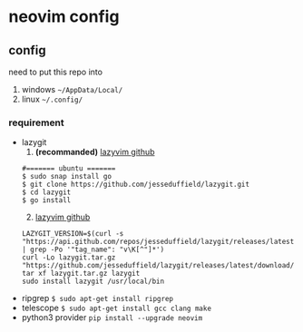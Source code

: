 # neovim config

## config

need to put this repo into
  1. windows
     `~/AppData/Local/`
  2. linux
     `~/.config/`

### requirement

- lazygit
  1. **(recommanded)** [lazyvim github<go>](https://github.com/jesseduffield/lazygit#ubuntu:~:text=%3DJesseDuffield.lazygit-,Manual,-You%27ll%20need%20to)
  ```shell
  #======= ubuntu =======
  $ sudo snap install go
  $ git clone https://github.com/jesseduffield/lazygit.git
  $ cd lazygit
  $ go install
  ```
  2. [lazyvim github<ubuntu>](https://github.com/jesseduffield/lazygit#ubuntu)
  ```
  LAZYGIT_VERSION=$(curl -s "https://api.github.com/repos/jesseduffield/lazygit/releases/latest" | grep -Po '"tag_name": "v\K[^"]*')
  curl -Lo lazygit.tar.gz "https://github.com/jesseduffield/lazygit/releases/latest/download/lazygit_${LAZYGIT_VERSION}_Linux_x86_64.tar.gz"
  tar xf lazygit.tar.gz lazygit
  sudo install lazygit /usr/local/bin
  ```
- ripgrep
  `$ sudo apt-get install ripgrep`
- telescope
  `$ sudo apt-get install gcc clang make`
- python3 provider
  `pip install --upgrade neovim`

